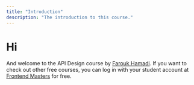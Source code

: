```yaml
---
title: "Introduction"
description: "The introduction to this course."
---
```


# Hi

And welcome to the API Design course by [Farouk Hamadi][twitter].
If you want to check out other free courses, you can log in with your student account at [Frontend Masters][fem] for free.

[twitter]: https://twitter.com/FaroukHamadii
[fem]: https://www.frontendmasters.com
